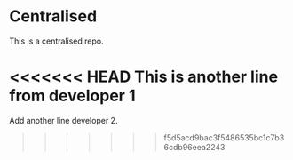 # Centralised
This is a centralised repo.

<<<<<<< HEAD
This is another line from developer 1
=======
Add another line developer 2.
>>>>>>> f5d5acd9bac3f5486535bc1c7b36cdb96eea2243
